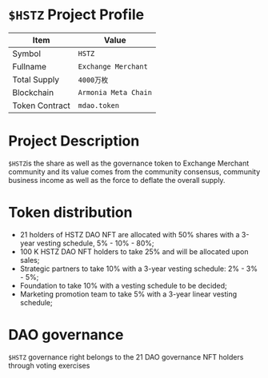 # `$HSTZ` Project Profile

|Item | Value|
|--|--|
| Symbol | `HSTZ` |
| Fullname | `Exchange Merchant` |
| Total Supply | `4000万枚` |
| Blockchain | `Armonia Meta Chain`|
| Token Contract | `mdao.token` |

# Project Description
`$HSTZ`is the share as well as the governance token to Exchange Merchant community and its value comes from the community consensus, community business income as well as the force to deflate the overall supply.

# Token distribution

* 21 holders of HSTZ DAO NFT are allocated with 50% shares with a 3-year vesting schedule, 5% - 10% - 80%;
* 100 K HSTZ DAO NFT holders to take 25% and will be allocated upon sales;
* Strategic partners to take 10% with a 3-year vesting schedule: 2% - 3% - 5%;
* Foundation to take 10% with a vesting schedule to be decided;
* Marketing promotion team to take 5% with a 3-year linear vesting schedule;
  
# DAO governance

`$HSTZ` governance right belongs to the 21 DAO governance NFT holders through voting exercises